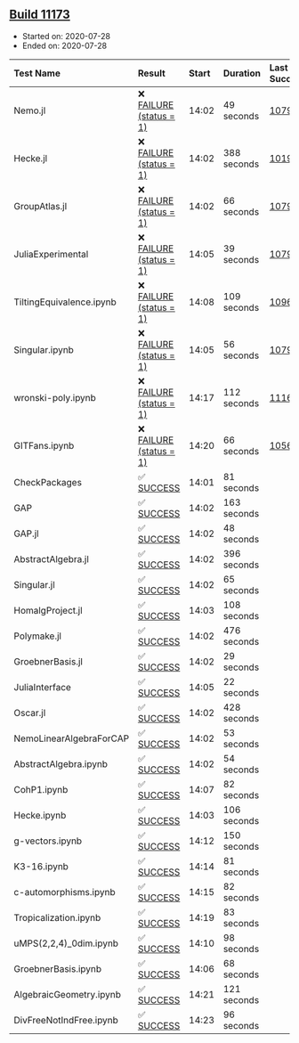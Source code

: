 ## [Build 11173](https://oscarci.mathematik.uni-kl.de/job/oscar/11173/)

* Started on: 2020-07-28
* Ended on: 2020-07-28

| Test Name    | Result | Start | Duration | Last Success | First Failure |
|:-------------|:-------|:------|:---------|:-------------|:--------------|
| Nemo.jl | ❌ [FAILURE (status = 1)](https://oscarci.mathematik.uni-kl.de/job/oscar/11173/artifact/logs/build-11173/Nemo.jl.log) | 14:02 | 49 seconds | [10790](https://oscarci.mathematik.uni-kl.de/job/oscar/10790/) | [10791](https://oscarci.mathematik.uni-kl.de/job/oscar/10791/) |
| Hecke.jl | ❌ [FAILURE (status = 1)](https://oscarci.mathematik.uni-kl.de/job/oscar/11173/artifact/logs/build-11173/Hecke.jl.log) | 14:02 | 388 seconds | [10197](https://oscarci.mathematik.uni-kl.de/job/oscar/10197/) | [10198](https://oscarci.mathematik.uni-kl.de/job/oscar/10198/) |
| GroupAtlas.jl | ❌ [FAILURE (status = 1)](https://oscarci.mathematik.uni-kl.de/job/oscar/11173/artifact/logs/build-11173/GroupAtlas.jl.log) | 14:02 | 66 seconds | [10790](https://oscarci.mathematik.uni-kl.de/job/oscar/10790/) | [10791](https://oscarci.mathematik.uni-kl.de/job/oscar/10791/) |
| JuliaExperimental | ❌ [FAILURE (status = 1)](https://oscarci.mathematik.uni-kl.de/job/oscar/11173/artifact/logs/build-11173/JuliaExperimental.log) | 14:05 | 39 seconds | [10790](https://oscarci.mathematik.uni-kl.de/job/oscar/10790/) | [10791](https://oscarci.mathematik.uni-kl.de/job/oscar/10791/) |
| TiltingEquivalence.ipynb | ❌ [FAILURE (status = 1)](https://oscarci.mathematik.uni-kl.de/job/oscar/11173/artifact/logs/build-11173/TiltingEquivalence.ipynb.log) | 14:08 | 109 seconds | [10962](https://oscarci.mathematik.uni-kl.de/job/oscar/10962/) | [10963](https://oscarci.mathematik.uni-kl.de/job/oscar/10963/) |
| Singular.ipynb | ❌ [FAILURE (status = 1)](https://oscarci.mathematik.uni-kl.de/job/oscar/11173/artifact/logs/build-11173/Singular.ipynb.log) | 14:05 | 56 seconds | [10790](https://oscarci.mathematik.uni-kl.de/job/oscar/10790/) | [10791](https://oscarci.mathematik.uni-kl.de/job/oscar/10791/) |
| wronski-poly.ipynb | ❌ [FAILURE (status = 1)](https://oscarci.mathematik.uni-kl.de/job/oscar/11173/artifact/logs/build-11173/wronski-poly.ipynb.log) | 14:17 | 112 seconds | [11168](https://oscarci.mathematik.uni-kl.de/job/oscar/11168/) | [11169](https://oscarci.mathematik.uni-kl.de/job/oscar/11169/) |
| GITFans.ipynb | ❌ [FAILURE (status = 1)](https://oscarci.mathematik.uni-kl.de/job/oscar/11173/artifact/logs/build-11173/GITFans.ipynb.log) | 14:20 | 66 seconds | [10566](https://oscarci.mathematik.uni-kl.de/job/oscar/10566/) | [10567](https://oscarci.mathematik.uni-kl.de/job/oscar/10567/) |
| CheckPackages | ✅ [SUCCESS](https://oscarci.mathematik.uni-kl.de/job/oscar/11173/artifact/logs/build-11173/CheckPackages.log) | 14:01 | 81 seconds |  |  |
| GAP | ✅ [SUCCESS](https://oscarci.mathematik.uni-kl.de/job/oscar/11173/artifact/logs/build-11173/GAP.log) | 14:02 | 163 seconds |  |  |
| GAP.jl | ✅ [SUCCESS](https://oscarci.mathematik.uni-kl.de/job/oscar/11173/artifact/logs/build-11173/GAP.jl.log) | 14:02 | 48 seconds |  |  |
| AbstractAlgebra.jl | ✅ [SUCCESS](https://oscarci.mathematik.uni-kl.de/job/oscar/11173/artifact/logs/build-11173/AbstractAlgebra.jl.log) | 14:02 | 396 seconds |  |  |
| Singular.jl | ✅ [SUCCESS](https://oscarci.mathematik.uni-kl.de/job/oscar/11173/artifact/logs/build-11173/Singular.jl.log) | 14:02 | 65 seconds |  |  |
| HomalgProject.jl | ✅ [SUCCESS](https://oscarci.mathematik.uni-kl.de/job/oscar/11173/artifact/logs/build-11173/HomalgProject.jl.log) | 14:03 | 108 seconds |  |  |
| Polymake.jl | ✅ [SUCCESS](https://oscarci.mathematik.uni-kl.de/job/oscar/11173/artifact/logs/build-11173/Polymake.jl.log) | 14:02 | 476 seconds |  |  |
| GroebnerBasis.jl | ✅ [SUCCESS](https://oscarci.mathematik.uni-kl.de/job/oscar/11173/artifact/logs/build-11173/GroebnerBasis.jl.log) | 14:02 | 29 seconds |  |  |
| JuliaInterface | ✅ [SUCCESS](https://oscarci.mathematik.uni-kl.de/job/oscar/11173/artifact/logs/build-11173/JuliaInterface.log) | 14:05 | 22 seconds |  |  |
| Oscar.jl | ✅ [SUCCESS](https://oscarci.mathematik.uni-kl.de/job/oscar/11173/artifact/logs/build-11173/Oscar.jl.log) | 14:02 | 428 seconds |  |  |
| NemoLinearAlgebraForCAP | ✅ [SUCCESS](https://oscarci.mathematik.uni-kl.de/job/oscar/11173/artifact/logs/build-11173/NemoLinearAlgebraForCAP.log) | 14:02 | 53 seconds |  |  |
| AbstractAlgebra.ipynb | ✅ [SUCCESS](https://oscarci.mathematik.uni-kl.de/job/oscar/11173/artifact/logs/build-11173/AbstractAlgebra.ipynb.log) | 14:02 | 54 seconds |  |  |
| CohP1.ipynb | ✅ [SUCCESS](https://oscarci.mathematik.uni-kl.de/job/oscar/11173/artifact/logs/build-11173/CohP1.ipynb.log) | 14:07 | 82 seconds |  |  |
| Hecke.ipynb | ✅ [SUCCESS](https://oscarci.mathematik.uni-kl.de/job/oscar/11173/artifact/logs/build-11173/Hecke.ipynb.log) | 14:03 | 106 seconds |  |  |
| g-vectors.ipynb | ✅ [SUCCESS](https://oscarci.mathematik.uni-kl.de/job/oscar/11173/artifact/logs/build-11173/g-vectors.ipynb.log) | 14:12 | 150 seconds |  |  |
| K3-16.ipynb | ✅ [SUCCESS](https://oscarci.mathematik.uni-kl.de/job/oscar/11173/artifact/logs/build-11173/K3-16.ipynb.log) | 14:14 | 81 seconds |  |  |
| c-automorphisms.ipynb | ✅ [SUCCESS](https://oscarci.mathematik.uni-kl.de/job/oscar/11173/artifact/logs/build-11173/c-automorphisms.ipynb.log) | 14:15 | 82 seconds |  |  |
| Tropicalization.ipynb | ✅ [SUCCESS](https://oscarci.mathematik.uni-kl.de/job/oscar/11173/artifact/logs/build-11173/Tropicalization.ipynb.log) | 14:19 | 83 seconds |  |  |
| uMPS(2,2,4)_0dim.ipynb | ✅ [SUCCESS](https://oscarci.mathematik.uni-kl.de/job/oscar/11173/artifact/logs/build-11173/uMPS-2-2-4-_0dim.ipynb.log) | 14:10 | 98 seconds |  |  |
| GroebnerBasis.ipynb | ✅ [SUCCESS](https://oscarci.mathematik.uni-kl.de/job/oscar/11173/artifact/logs/build-11173/GroebnerBasis.ipynb.log) | 14:06 | 68 seconds |  |  |
| AlgebraicGeometry.ipynb | ✅ [SUCCESS](https://oscarci.mathematik.uni-kl.de/job/oscar/11173/artifact/logs/build-11173/AlgebraicGeometry.ipynb.log) | 14:21 | 121 seconds |  |  |
| DivFreeNotIndFree.ipynb | ✅ [SUCCESS](https://oscarci.mathematik.uni-kl.de/job/oscar/11173/artifact/logs/build-11173/DivFreeNotIndFree.ipynb.log) | 14:23 | 96 seconds |  |  |
